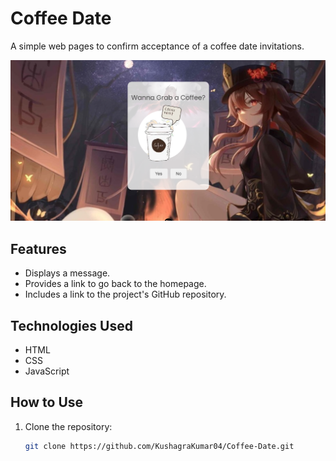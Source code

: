 # Coffee Date 

A simple web pages to confirm acceptance of a coffee date invitations. 

![FrontEnd](image.png)


## Features

- Displays a message.
- Provides a link to go back to the homepage.
- Includes a link to the project's GitHub repository.

## Technologies Used

- HTML
- CSS
- JavaScript

## How to Use

1. Clone the repository:
   ```sh
   git clone https://github.com/KushagraKumar04/Coffee-Date.git
